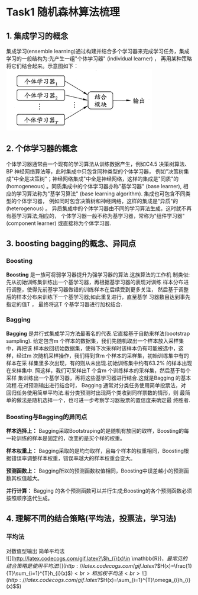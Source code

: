# Task1 随机森林算法梳理


## 1. 集成学习的概念

集成学习(ensemble learning)通过构建并结合多个学习器来完成学习任务，集成学习的一般结构为:先产生一组"个体学习器" (individual learner) ，
再用某种策略将它们结合起来。示意图如下：<br>
![](https://github.com/Drizzle-Zhang/practice/blob/master/ensemble_learning/Supp_Task1/ensemble.png)

## 2. 个体学习器的概念
个体学习器通常由一个现有的学习算法从训练数据产生，例如C4.5 决策树算法、BP 神经网络算法等，此时集成中只包含同种类型的个体学习器，
例如"决策树集成"中全是决策树"；神经网络集成"中全是神经网络，这样的集成是"同质"的(homogeneous) 。同质集成中的个体学习器亦称"基学习器" (base learner),
相应的学习算法称为"基学习算法" (base learning algorithm). 集成也可包含不同类型的个体学习器，
例如同时包含决策树和神经网络，这样的集成是"异质"的(heterogenous) 。
异质集成中的个体学习器由不同的学习算法生成，这时就不再有基学习算法;相应的，
个体学习器一般不称为基学习器，常称为"组件学习器" (component learner) 或直接称为个体学习器.

## 3. boosting bagging的概念、异同点
### Boosting
**Boosting** 是一族可将弱学习器提升为强学习器的算法.这族算法的工作机
制类似:先从初始训练集训练出一个基学习器，再根据基学习器的表现对训练
样本分布进行调整，使得先前基学习器做错的训练样本在后续受到更多关注，
然后基于调整后的样本分布来训练下一个基学习器;如此重复进行，直至基学
习器数目达到事先指定的值T ， 最终将这T 个基学习器进行加权结合.<br>

### Bagging
**Bagging** 是井行式集成学习方法最著名的代表.它直接基于自助来样法(bootstrap sampling).
给定包含m 个样本的数据集，我们先随机取出一个样本放入采样集中，再把该
样本放回初始数据集，使得下次采样时该样本仍有可能被选中，这样，经过m
次随机采样操作，我们得到含m 个样本的采样集，初始训练集中有的样本在采
样集里多次出现，有的则从未出现.初始训练集中约有63.2%
的样本出现在来样集中.
照这样，我们可采样出T 个含m 个训练样本的采样集，然后基于每个采样
集训练出一个基学习器，再将这些基学习器进行结合.这就是Bagging 的基本
流程.在对预测输出进行结合时， Bagging 通常对分类任务使用简单投票法，对
回归任务使用简单平均法.若分类预测时出现两个类收到同样票数的情形，则
最简单的做法是随机选择一个，也可进一步考察学习器投票的置信度来确定最
终胜者.<br>

### Boosting与Bagging的异同点
**样本选择上：** Bagging采取Bootstraping的是随机有放回的取样，Boosting的每一轮训练的样本是固定的，改变的是买个样的权重。<br>

**样本权重上：** Bagging采取的是均匀取样，且每个样本的权重相同，Boosting根据错误率调整样本权重，错误率越大的样本权重会变大。<br>

**预测函数上：** Bagging所以的预测函数权值相同，Boosting中误差越小的预测函数其权值越大。<br>

**并行计算：** Bagging 的各个预测函数可以并行生成;Boosting的各个预测函数必须按照顺序迭代生成。<br>


## 4. 理解不同的结合策略(平均法，投票法，学习法)

### 平均法
对数值型输出
简单平均法<br>![](http://latex.codecogs.com/gif.latex?\$h_{i}(x)\in \mathbb{R}$)，最常见的结合策略是使用平均法
![](http://latex.codecogs.com/gif.latex?\$$H(x)=\frac{1}{T}\sum_{i=1}^{T}h_{i}(x)$$)<br>
和加权平均法<br>
![](http://latex.codecogs.com/gif.latex?\$$H(x)=\sum_{i=1}^{T}\omega_{i}h_{i}(x)$$)<br>

### 
